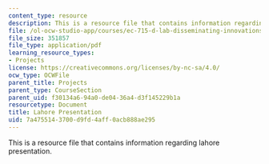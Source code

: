 ```yaml
---
content_type: resource
description: This is a resource file that contains information regarding lahore presentation.
file: /ol-ocw-studio-app/courses/ec-715-d-lab-disseminating-innovations-for-the-common-good-spring-2007/7a4755143700d9fd4aff0acb888ae295_MITEC_715S07_lahore_pre.pdf
file_size: 351857
file_type: application/pdf
learning_resource_types:
- Projects
license: https://creativecommons.org/licenses/by-nc-sa/4.0/
ocw_type: OCWFile
parent_title: Projects
parent_type: CourseSection
parent_uid: f30134a6-94a0-de04-36a4-d3f145229b1a
resourcetype: Document
title: Lahore Presentation
uid: 7a475514-3700-d9fd-4aff-0acb888ae295
---
```

This is a resource file that contains information regarding lahore presentation.